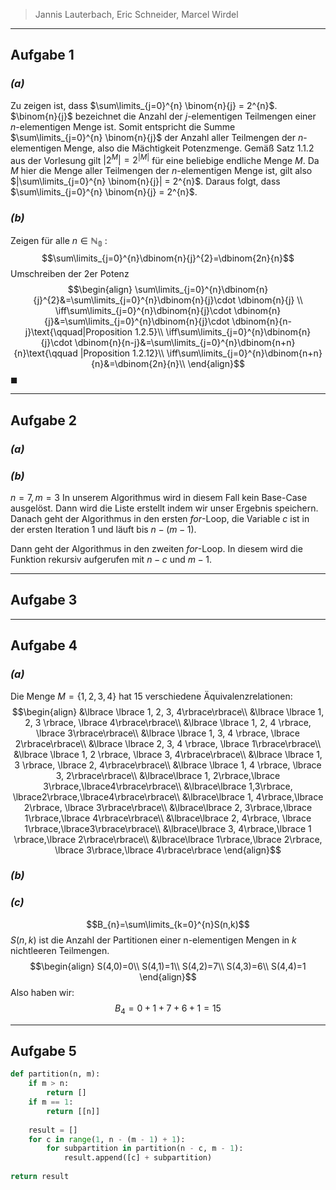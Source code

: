 >Jannis Lauterbach, Eric Schneider, Marcel Wirdel
---
## Aufgabe 1
### _(a)_
Zu zeigen ist, dass $\sum\limits_{j=0}^{n} \binom{n}{j} = 2^{n}$. $\binom{n}{j}$ bezeichnet die Anzahl der $j$-elementigen Teilmengen einer $n$-elementigen Menge ist. Somit entspricht die Summe $\sum\limits_{j=0}^{n} \binom{n}{j}$ der Anzahl aller Teilmengen der $n$-elementigen Menge, also die Mächtigkeit Potenzmenge. Gemäß Satz 1.1.2 aus der Vorlesung gilt $|2^{M}| = 2^{|M|}$ für eine beliebige endliche Menge $M$. Da $M$ hier die Menge aller Teilmengen der $n$-elementigen Menge ist, gilt also $|\sum\limits_{j=0}^{n} \binom{n}{j}| = 2^{n}$. Daraus folgt, dass $\sum\limits_{j=0}^{n} \binom{n}{j} = 2^{n}$. 
### _(b)_
Zeigen für alle $n\in \mathbb{N_{0}}$ :
$$\sum\limits_{j=0}^{n}\dbinom{n}{j}^{2}=\dbinom{2n}{n}$$
Umschreiben der $2$er Potenz
$$\begin{align}
\sum\limits_{j=0}^{n}\dbinom{n}{j}^{2}&=\sum\limits_{j=0}^{n}\dbinom{n}{j}\cdot \dbinom{n}{j} \\
\iff\sum\limits_{j=0}^{n}\dbinom{n}{j}\cdot \dbinom{n}{j}&=\sum\limits_{j=0}^{n}\dbinom{n}{j}\cdot \dbinom{n}{n-j}\text{\qquad|Proposition 1.2.5}\\
\iff\sum\limits_{j=0}^{n}\dbinom{n}{j}\cdot \dbinom{n}{n-j}&=\sum\limits_{j=0}^{n}\dbinom{n+n}{n}\text{\qquad |Proposition 1.2.12}\\ 
\iff\sum\limits_{j=0}^{n}\dbinom{n+n}{n}&=\dbinom{2n}{n}\\
\end{align}$$
$\blacksquare$

---
## Aufgabe 2
### _(a)_


### _(b)_
$n=7, m=3$
In unserem Algorithmus wird in diesem Fall kein Base-Case ausgelöst. Dann wird die Liste erstellt indem wir unser Ergebnis speichern. Danach geht der Algorithmus in den ersten $for$-Loop, die Variable $c$ ist in der ersten Iteration $1$ und läuft bis $n-(m-1)$.

Dann geht der Algorithmus in den zweiten $for$-Loop. In diesem wird die Funktion rekursiv aufgerufen mit $n-c$ und $m-1$.


 
---
## Aufgabe 3


---
## Aufgabe 4
### _(a)_
Die Menge $M=\lbrace1,2,3,4 \rbrace$ hat $15$ verschiedene Äquivalenzrelationen:
$$\begin{align} &\lbrace \lbrace 1, 2, 3, 4\rbrace\rbrace\\ &\lbrace \lbrace 1, 2, 3 \rbrace, \lbrace 4\rbrace\rbrace\\ &\lbrace \lbrace 1, 2, 4 \rbrace, \lbrace 3\rbrace\rbrace\\ &\lbrace \lbrace 1, 3, 4 \rbrace, \lbrace 2\rbrace\rbrace\\ &\lbrace \lbrace 2, 3, 4 \rbrace, \lbrace 1\rbrace\rbrace\\ &\lbrace \lbrace 1, 2 \rbrace, \lbrace 3, 4\rbrace\rbrace\\ &\lbrace \lbrace 1, 3 \rbrace, \lbrace 2, 4\rbrace\rbrace\\ &\lbrace \lbrace 1, 4 \rbrace, \lbrace 3, 2\rbrace\rbrace\\ &\lbrace\lbrace 1, 2\rbrace,\lbrace 3\rbrace,\lbrace4\rbrace\rbrace\\ &\lbrace\lbrace 1,3\rbrace, \lbrace2\rbrace,\lbrace4\rbrace\rbrace\\ &\lbrace\lbrace 1, 4\rbrace,\lbrace 2\rbrace, \lbrace 3\rbrace\rbrace\\ &\lbrace\lbrace 2, 3\rbrace,\lbrace 1\rbrace,\lbrace 4\rbrace\rbrace\\ &\lbrace\lbrace 2, 4\rbrace, \lbrace 1\rbrace,\lbrace3\rbrace\rbrace\\ &\lbrace\lbrace 3, 4\rbrace,\lbrace 1 \rbrace,\lbrace 2\rbrace\rbrace\\ &\lbrace\lbrace 1\rbrace,\lbrace 2\rbrace, \lbrace 3\rbrace,\lbrace 4\rbrace\rbrace \end{align}$$
### _(b)_

### _(c)_
$$B_{n}=\sum\limits_{k=0}^{n}S(n,k)$$
$S(n,k)$ ist die Anzahl der Partitionen einer n-elementigen Mengen in $k$ nichtleeren Teilmengen.
$$\begin{align}
S(4,0)=0\\
S(4,1)=1\\
S(4,2)=7\\
S(4,3)=6\\
S(4,4)=1
\end{align}$$
Also haben wir:
$$B_{4}=0+1+7+6+1=15$$

---
## Aufgabe 5
```Python
def partition(n, m):
	if m > n:
		return []
	if m == 1:
		return [[n]]
		
	result = []
	for c in range(1, n - (m - 1) + 1):
		for subpartition in partition(n - c, m - 1):
			result.append([c] + subpartition)
			
return result
```
